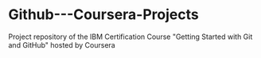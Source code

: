 # Github---Coursera-Projects
Project repository of the IBM Certification Course "Getting Started with Git and GitHub" hosted by Coursera
